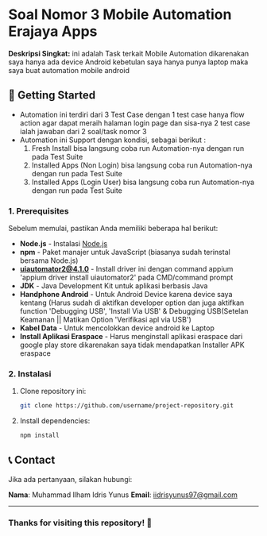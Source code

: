 
# **Soal Nomor 3 Mobile Automation Erajaya Apps**
**Deskripsi Singkat:**
ini adalah Task terkait Mobile Automation dikarenakan saya hanya ada device Android kebetulan saya hanya punya laptop maka saya buat automation mobile android

## 🚀 **Getting Started**
- Automation ini terdiri dari 3 Test Case dengan 1 test case hanya flow action agar dapat meraih halaman login page dan sisa-nya 2 test case ialah jawaban dari 2 soal/task nomor 3
- Automation ini Support dengan kondisi, sebagai berikut :
  1. Fresh Install bisa langsung coba run Automation-nya dengan run pada Test Suite
  2. Installed Apps (Non Login) bisa langsung coba run Automation-nya dengan run pada Test Suite
  3. Installed Apps (Login User) bisa langsung coba run Automation-nya dengan run pada Test Suite
 
### **1. Prerequisites**
Sebelum memulai, pastikan Anda memiliki beberapa hal berikut:

- **Node.js** - Instalasi [Node.js](https://nodejs.org/)
- **npm** - Paket manajer untuk JavaScript (biasanya sudah terinstal bersama Node.js)
- **uiautomator2@4.1.0** - Install driver ini dengan command appium 'appium driver install uiautomator2' pada CMD/command prompt
- **JDK** - Java Development Kit untuk aplikasi berbasis Java
- **Handphone Android** - Untuk Android Device karena device saya kentang (Harus sudah di aktifkan developer option dan juga aktifkan function 'Debugging USB', 'Install Via USB' & Debugging USB(Setelan Keamanan || Matikan Option 'Verifikasi apl via USB')
- **Kabel Data** - Untuk mencolokkan device android ke Laptop
- **Install Aplikasi Eraspace** - Harus menginstall aplikasi eraspace dari google play store dikarenakan saya tidak mendapatkan Installer APK eraspace

### **2. Instalasi**

1. Clone repository ini:

    ```bash
    git clone https://github.com/username/project-repository.git
    ```

2. Install dependencies:

    ```bash
    npm install
    ```

## 📞 **Contact**
Jika ada pertanyaan, silakan hubungi:

**Nama**: Muhammad Ilham Idris Yunus
**Email**: iidrisyunus97@gmail.com

---

### **Thanks for visiting this repository! 🙏**
